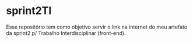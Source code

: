 # sprint2TI

Esse repositório tem como objetivo servir o link na internet do meu artefato da sprint2 p/ Trabalho Interdisciplinar (front-end). 
